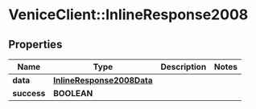 # VeniceClient::InlineResponse2008

## Properties
Name | Type | Description | Notes
------------ | ------------- | ------------- | -------------
**data** | [**InlineResponse2008Data**](InlineResponse2008Data.md) |  | 
**success** | **BOOLEAN** |  | 

